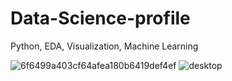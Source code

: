 # Data-Science-profile
Python, EDA, Visualization, Machine Learning



![6f6499a403cf64afea180b6419def4ef](https://user-images.githubusercontent.com/35790897/139568452-147789bb-f3a7-42b6-8322-b74990e9558d.jpg)
![desktop](https://user-images.githubusercontent.com/35790897/141676996-5a9f81ff-1940-4da8-af4c-7a50aaef65cd.gif)
